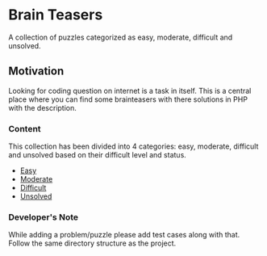 # Brain Teasers
A collection of puzzles categorized as easy, moderate, difficult and unsolved.

## Motivation
Looking for coding question on internet is a task in itself. This is a central place where you can find some brainteasers with there solutions in PHP with the description.

### Content
This collection has been divided into 4 categories: easy, moderate, difficult and unsolved based on their difficult level and status.

* [Easy](https://github.com/avinash403/brainteasers/blob/master/easy/README.md)
* [Moderate](https://github.com/avinash403/brainteasers/blob/master/moderate/README.md)
* [Difficult](https://github.com/avinash403/brainteasers/blob/master/difficult/README.md)
* [Unsolved](https://github.com/avinash403/brainteasers/blob/master/unsolved/README.md)

### Developer's Note
While adding a problem/puzzle please add test cases along with that. Follow the same directory structure as the project.
